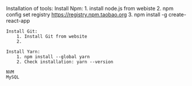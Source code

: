 Installation of tools:
    Install Npm:
        1. install node.js from webiste
        2. npm config set registry https://registry.npm.taobao.org
        3. npm install -g create-react-app

    Install Git:
        1. Install Git from website
        2.

    Install Yarn:
        1. npm install --global yarn
        2. Check installation: yarn --version
    
    NVM
    MySQL